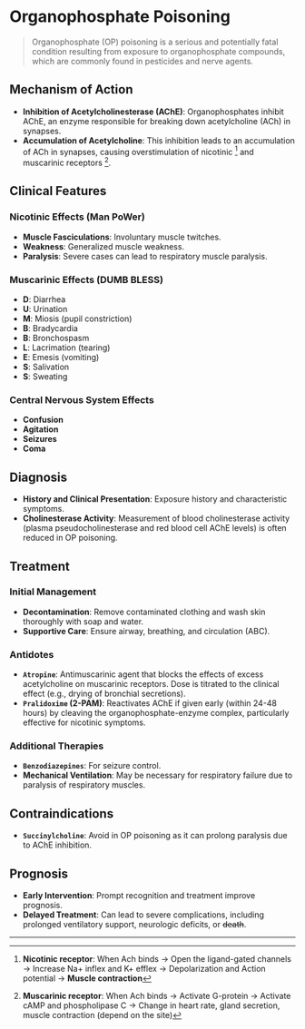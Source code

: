 # Organophosphate Poisoning

> Organophosphate (OP) poisoning is a serious and potentially fatal condition resulting from exposure to organophosphate compounds, which are commonly found in pesticides and nerve agents.

## Mechanism of Action

- **Inhibition of Acetylcholinesterase (AChE)**: Organophosphates inhibit AChE, an enzyme responsible for breaking down acetylcholine (ACh) in synapses.
- **Accumulation of Acetylcholine**: This inhibition leads to an accumulation of ACh in synapses, causing overstimulation of nicotinic [^1] and muscarinic receptors [^2].

[^1]: **Nicotinic receptor**: When Ach binds → Open the ligand-gated channels → Increase Na+ inflex and K+ efflex → Depolarization and Action potential → **Muscle contraction**
[^2]: **Muscarinic receptor**: When Ach binds → Activate G-protein → Activate cAMP and phospholipase C → Change in heart rate, gland secretion, muscle contraction (depend on the site)

## Clinical Features

### Nicotinic Effects (Man PoWer)

- **Muscle Fasciculations**: Involuntary muscle twitches.
- **Weakness**: Generalized muscle weakness.
- **Paralysis**: Severe cases can lead to respiratory muscle paralysis.

### Muscarinic Effects (DUMB BLESS)

- **D**: Diarrhea
- **U**: Urination
- **M**: Miosis (pupil constriction)
- **B**: Bradycardia
- **B**: Bronchospasm
- **L**: Lacrimation (tearing)
- **E**: Emesis (vomiting)
- **S**: Salivation
- **S**: Sweating

### Central Nervous System Effects

- **Confusion**
- **Agitation**
- **Seizures**
- **Coma**

## Diagnosis

- **History and Clinical Presentation**: Exposure history and characteristic symptoms.
- **Cholinesterase Activity**: Measurement of blood cholinesterase activity (plasma pseudocholinesterase and red blood cell AChE levels) is often reduced in OP poisoning.

## Treatment

### Initial Management

- **Decontamination**: Remove contaminated clothing and wash skin thoroughly with soap and water.
- **Supportive Care**: Ensure airway, breathing, and circulation (ABC).

### Antidotes

- **`Atropine`**: Antimuscarinic agent that blocks the effects of excess acetylcholine on muscarinic receptors. Dose is titrated to the clinical effect (e.g., drying of bronchial secretions).
- **`Pralidoxime` (2-PAM)**: Reactivates AChE if given early (within 24-48 hours) by cleaving the organophosphate-enzyme complex, particularly effective for nicotinic symptoms.

### Additional Therapies

- **`Benzodiazepines`**: For seizure control.
- **Mechanical Ventilation**: May be necessary for respiratory failure due to paralysis of respiratory muscles.

## Contraindications

- **`Succinylcholine`**: Avoid in OP poisoning as it can prolong paralysis due to AChE inhibition.

## Prognosis

- **Early Intervention**: Prompt recognition and treatment improve prognosis.
- **Delayed Treatment**: Can lead to severe complications, including prolonged ventilatory support, neurologic deficits, or ~~death~~.

---
